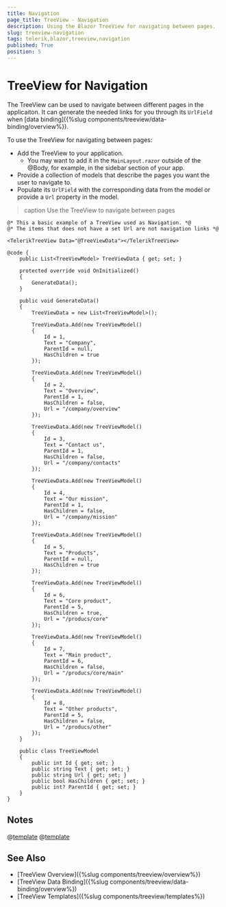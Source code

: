 ```yaml
---
title: Navigation
page_title: TreeView - Navigation
description: Using the Blazor TreeView for navigating between pages.
slug: treeview-navigation
tags: telerik,blazor,treeview,navigation
published: True
position: 5
---
```


# TreeView for Navigation

The TreeView can be used to navigate between different pages in the applicaiton. It can generate the needed links for you through its `UrlField` when [data binding]({%slug components/treeview/data-binding/overview%}).

To use the TreeView for navigating between pages:

* Add the TreeView to your application.
    * You may want to add it in the `MainLayout.razor` outside of the @Body, for example, in the sidebar section of your app.
* Provide a collection of models that describe the pages you want the user to navigate to.
* Populate its `UrlField` with the corresponding data from the model or provide a `Url` property in the model.

>caption Use the TreeView to navigate between pages

````CSHTML
@* This a basic example of a TreeView used as Navigation. *@
@* The items that does not have a set Url are not navigation links *@

<TelerikTreeView Data="@TreeViewData"></TelerikTreeView>

@code {
    public List<TreeViewModel> TreeViewData { get; set; }

    protected override void OnInitialized()
    {
        GenerateData();
    }

    public void GenerateData()
    {
        TreeViewData = new List<TreeViewModel>();

        TreeViewData.Add(new TreeViewModel()
        {
            Id = 1,
            Text = "Company",
            ParentId = null,
            HasChildren = true
        });

        TreeViewData.Add(new TreeViewModel()
        {
            Id = 2,
            Text = "Overview",
            ParentId = 1,
            HasChildren = false,
            Url = "/company/overview"
        });

        TreeViewData.Add(new TreeViewModel()
        {
            Id = 3,
            Text = "Contact us",
            ParentId = 1,
            HasChildren = false,
            Url = "/company/contacts"
        });

        TreeViewData.Add(new TreeViewModel()
        {
            Id = 4,
            Text = "Our mission",
            ParentId = 1,
            HasChildren = false,
            Url = "/company/mission"
        });

        TreeViewData.Add(new TreeViewModel()
        {
            Id = 5,
            Text = "Products",
            ParentId = null,
            HasChildren = true
        });

        TreeViewData.Add(new TreeViewModel()
        {
            Id = 6,
            Text = "Core product",
            ParentId = 5,
            HasChildren = true,
            Url = "/producs/core"
        });

        TreeViewData.Add(new TreeViewModel()
        {
            Id = 7,
            Text = "Main product",
            ParentId = 6,
            HasChildren = false,
            Url = "/producs/core/main"
        });

        TreeViewData.Add(new TreeViewModel()
        {
            Id = 8,
            Text = "Other products",
            ParentId = 5,
            HasChildren = false,
            Url = "/producs/other"
        });
    }

    public class TreeViewModel
    {
        public int Id { get; set; }
        public string Text { get; set; }
        public string Url { get; set; }
        public bool HasChildren { get; set; }
        public int? ParentId { get; set; }
    }
}
````


## Notes

@[template](/_contentTemplates/common/navigation-components.md#navman-used)
@[template](/_contentTemplates/common/navigation-components.md#double-navigation)


## See Also

* [TreeView Overview]({%slug components/treeview/overview%})
* [TreeView Data Binding]({%slug components/treeview/data-binding/overview%})
* [TreeView Templates]({%slug components/treeview/templates%})
